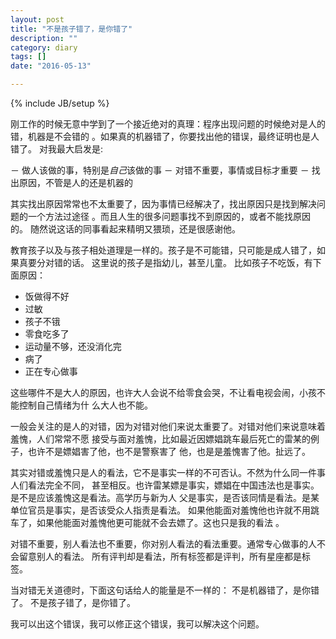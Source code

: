 ```yaml
---
layout: post
title: "不是孩子错了，是你错了"
description: ""
category: diary
tags: []
date: "2016-05-13"

---
```

{% include JB/setup %}


刚工作的时候无意中学到了一个接近绝对的真理：程序出现问题的时候绝对是人的错，机器是不会错的
。如果真的机器错了，你要找出他的错误，最终证明也是人错了。
对我最大启发是:

－ 做人该做的事，特别是*自己*该做的事
－ 对错不重要，事情或目标才重要
－ 找出原因，不管是人的还是机器的

其实找出原因常常也不太重要了，因为事情已经解决了，找出原因只是找到解决问题的一个方法过途径
。而且人生的很多问题事找不到原因的，或者不能找原因的。
随然说这话的同事看起来精明又猥琐，还是很感谢他。

教育孩子以及与孩子相处道理是一样的。孩子是不可能错，只可能是成人错了，如果真要分对错的话。
这里说的孩子是指幼儿，甚至儿童。
比如孩子不吃饭，有下面原因：
- 饭做得不好
- 过敏
- 孩子不锇
- 零食吃多了
- 运动量不够，还没消化完
- 病了
- 正在专心做事

这些哪件不是大人的原因，也许大人会说不给零食会哭，不让看电视会闹，小孩不能控制自己情绪为什
么大人也不能。

一般会关注的是人的对错，因为对错对他们来说太重要了。对错对他们来说意味着羞愧，人们常常不愿
接受与面对羞愧，比如最近因嫖娼跳车最后死亡的雷某的例子，也许不是嫖娼害了他，也不是警察害了
他，也是是羞愧害了他。扯远了。

其实对错或羞愧只是人的看法，它不是事实一样的不可否认。不然为什么同一件事人们看法完全不同，
甚至相反。也许雷某嫖是事实，嫖娼在中国违法也是事实。是不是应该羞愧这是看法。高学历与新为人
父是事实，是否该同情是看法。是某单位官员是事实，是否该受众人指责是看法。
如果他能面对羞愧他也许就不用跳车了，如果他能面对羞愧他更可能就不会去嫖了。这也只是我的看法
。

对错不重要，别人看法也不重要，你对别人看法的看法重要。通常专心做事的人不会留意别人的看法。
所有评判却是看法，所有标签都是评判，所有星座都是标签。

当对错无关道德时，下面这句话给人的能量是不一样的：
不是机器错了，是你错了。
不是孩子错了，是你错了。

我可以出这个错误，我可以修正这个错误，我可以解决这个问题。

